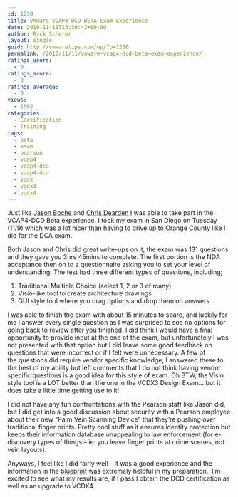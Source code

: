 ```yaml
---
id: 1230
title: VMware VCAP4-DCD BETA Exam Experience
date: 2010-11-11T13:30:42+00:00
author: Rick Scherer
layout: single
guid: http://vmwaretips.com/wp/?p=1230
permalink: /2010/11/11/vmware-vcap4-dcd-beta-exam-experience/
ratings_users:
  - 0
ratings_score:
  - 0
ratings_average:
  - 0
views:
  - 1592
categories:
  - Certification
  - Training
tags:
  - beta
  - exam
  - pearson
  - vcap4
  - vcap4-dca
  - vcap4-dcd
  - vcdx
  - vcdx3
  - vcdx4
---
```

Just like <a href="http://www.boche.net/blog/index.php/2010/11/10/vmware-vcap4-dcd-beta-exam-experience/" target="_blank">Jason Boche</a> and <a href="http://jfvi.co.uk/2010/11/09/vcap-dcd-beta-experience/" target="_blank">Chris Dearden</a> I was able to take part in the VCAP4-DCD Beta experience. I took my exam in San Diego on Tuesday (11/9) which was a lot nicer than having to drive up to Orange County like I did for the DCA exam.

Both Jason and Chris did great write-ups on it, the exam was 131 questions and they gave you 3hrs 45mins to complete. The first portion is the NDA acceptance then on to a questionnaire asking you to set your level of understanding. The test had three different types of questions, including;

  1. Traditional Multiple Choice (select 1, 2 or 3 of many)
  2. Visio-like tool to create architecture drawings
  3. GUI style tool where you drag options and drop them on answers

I was able to finish the exam with about 15 minutes to spare, and luckily for me I answer every single question as I was surprised to see no options for going back to review after you finished. I did think I would have a final opportunity to provide input at the end of the exam, but unfortunately I was not presented with that option but I did leave some good feedback on questions that were incorrect or if I felt were unnecessary. A few of the questions did require vendor specific knowledge, I answered these to the best of my ability but left comments that I do not think having vendor specific questions is a good idea for this style of exam. Oh BTW, the Visio style tool is a LOT better than the one in the VCDX3 Design Exam&#8230;.but it does take a little time getting use to it!

I did not have any fun confrontations with the Pearson staff like Jason did, but I did get into a good discussion about security with a Pearson employee about their new &#8220;Palm Vein Scanning Device&#8221; that they&#8217;re pushing over traditional finger prints. Pretty cool stuff as it ensures identity protection but keeps their information database unappealing to law enforcement (for e-discovery types of things &#8211; ie: you leave finger prints at crime scenes, not vein layouts).

Anyways, I feel like I did fairly well &#8211; it was a good experience and the information in the <a href="http://mylearn.vmware.com/register.cfm?course=76644" target="_blank">blueprint</a> was extremely helpful in my preparation.  I&#8217;m excited to see what my results are, if I pass I obtain the DCD certification as well as an upgrade to VCDX4.
